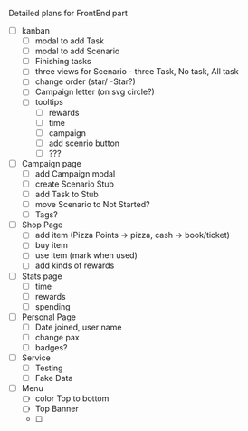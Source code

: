 Detailed plans for FrontEnd part
- [ ] kanban
	- [ ] modal to add Task
	- [ ] modal to add Scenario
	- [ ] Finishing tasks
	- [ ] three views for Scenario - three Task, No task, All task 
	- [ ] change order (star/ -Star?)
	- [ ] Campaign letter (on svg circle?)
	- [ ] tooltips
		- [ ] rewards
		- [ ] time
		- [ ] campaign
		- [ ] add scenrio button
		- [ ] ???

- [ ] Campaign page
	- [ ] add Campaign modal
	- [ ] create Scenario Stub
	- [ ] add Task to Stub
	- [ ] move Scenario to Not Started?
	- [ ] Tags?

- [ ] Shop Page
	- [ ] add item (Pizza Points -> pizza, cash -> book/ticket)
	- [ ] buy item
	- [ ] use item (mark when used)
	- [ ] add kinds of rewards

- [ ] Stats page
	- [ ] time
	- [ ] rewards
	- [ ] spending

- [ ] Personal Page
	- [ ] Date joined, user name
	- [ ] change pax
	- [ ] badges?

- [ ] Service
	- [ ] Testing
	- [ ] Fake Data

- [ ] Menu
  - [ ] color Top to bottom
  - [ ] Top Banner   
  - [ ]  
